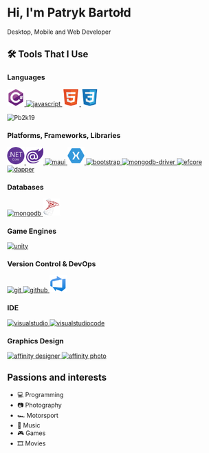 # Hi, I'm Patryk Bartołd
<p align="left"> Desktop, Mobile and Web Developer</p>

## 🛠 Tools That I Use
### Languages
<p align="left" margin-left="15">
<a href="https://learn.microsoft.com/en-us/dotnet/csharp/" target="_blank" rel="noreferrer"> <img src="https://raw.githubusercontent.com/devicons/devicon/master/icons/csharp/csharp-original.svg" alt="csharp" width="40"/> </a> 
<a href="https://developer.mozilla.org/en-US/docs/Web/JavaScript" target="_blank" rel="noreferrer"> <img src="https://upload.wikimedia.org/wikipedia/commons/9/99/Unofficial_JavaScript_logo_2.svg" alt="javascript" width="40" heigth="40"/> </a> 
<a href="https://developer.mozilla.org/en-US/docs/Web/HTML" target="_blank" rel="noreferrer"> <img src="https://github.com/devicons/devicon/blob/master/icons/html5/html5-original.svg" alt="html5" width="40" heigth="40"/> </a> 
<a href="https://developer.mozilla.org/en-US/docs/Web/CSS" target="_blank" rel="noreferrer"> <img src="https://raw.githubusercontent.com/devicons/devicon/master/icons/css3/css3-original.svg" alt="css" width="40" heigth="40"/> </a> 
</p>

<img align="center" src="https://github-readme-stats.vercel.app/api/top-langs?username=Pb2k19&show_icons=true&locale=en&layout=compact&theme=dracula" alt="Pb2k19" />

### Platforms, Frameworks, Libraries
<p align="left">
<a href="https://dotnet.microsoft.com/" target="_blank" rel="noreferrer"> <img src="https://raw.githubusercontent.com/devicons/devicon/master/icons/dotnetcore/dotnetcore-original.svg" alt="dotnet" width="40" heigth="40"/> </a>
<a href="https://learn.microsoft.com/en-us/aspnet/core/blazor" target="_blank" rel="noreferrer"> <img src="https://raw.githubusercontent.com/devicons/devicon/master/icons/blazor/blazor-original.svg" alt="blazor" width="40" heigth="40"/> </a>
<a href="https://learn.microsoft.com/en-us/dotnet/maui/what-is-maui?view=net-maui-8.0" target="_blank" rel="noreferrer"> <img src="https://techcommunity.microsoft.com/t5/image/serverpage/image-id/420301iC98A0569F912BC06/image-size/large?v=v2&px=999" alt="maui" width="75" heigth="40"/> </a>
<a href="https://dotnet.microsoft.com/apps/xamarin" target="_blank" rel="noreferrer"> <img src="https://raw.githubusercontent.com/devicons/devicon/master/icons/xamarin/xamarin-original.svg" alt="xamarin" width="40" heigth="40"/> </a>
<a href="https://getbootstrap.com" target="_blank" rel="noreferrer"> <img src="https://upload.wikimedia.org/wikipedia/commons/b/b2/Bootstrap_logo.svg" alt="bootstrap" width="50" heigth="40"/> </a>
<a href="https://www.mongodb.com/docs/drivers/csharp/current/" target="_blank" rel="noreferrer"> <img src="https://upload.wikimedia.org/wikipedia/commons/0/00/Mongodb-svgrepo-com.svg" alt="mongodb-driver" width="40" heigth="40"/> </a>
<a href="https://learn.microsoft.com/pl-pl/ef/core/" target="_blank" rel="noreferrer"> <img src="https://learn.microsoft.com/pl-pl/ef/core/what-is-new/ef-core-8.0/ef8.png" alt="efcore" width="75" heigth="40"/> </a>
<a href="https://github.com/DapperLib/Dapper" target="_blank" rel="noreferrer"> <img src="https://repository-images.githubusercontent.com/1613345/9d4ed380-a8e8-11eb-9f21-c8c87b0f4275" alt="dapper" width="60" heigth="40"/> </a>
</p>

### Databases
<p align="left">
<a href="https://www.mongodb.com/" target="_blank" rel="noreferrer"> <img src="https://upload.wikimedia.org/wikipedia/commons/0/00/Mongodb-svgrepo-com.svg" alt="mongodb" width="40" heigth="40"/> </a> 
<a href="https://www.microsoft.com/en/sql-server/sql-server-downloads" target="_blank" rel="noreferrer"> <img src="https://github.com/devicons/devicon/blob/master/icons/microsoftsqlserver/microsoftsqlserver-original.svg" alt="mssql" width="40" heigth="40"/> </a> 
</p>

### Game Engines
<p align="left">
<a href="https://unity.com/" target="_blank" rel="noreferrer"> <img src="https://upload.wikimedia.org/wikipedia/commons/5/55/Unity3D_Logo.jpg" alt="unity" width="75" heigth="40"/> </a> 
</p>

### Version Control & DevOps
<p align="left">
<a href="https://git-scm.com/" target="_blank" rel="noreferrer"> <img src="https://git-scm.com/images/logos/downloads/Git-Icon-1788C.svg" alt="git" width="40" heigth="40"/> </a>
<a href="https://github.com/" target="_blank" rel="noreferrer"> <img src="https://github.githubassets.com/assets/GitHub-Mark-ea2971cee799.png" alt="github" width="40" heigth="40"/> </a>
<a href="https://azure.microsoft.com/pl-pl/products/devops" target="_blank" rel="noreferrer"> <img src="https://raw.githubusercontent.com/devicons/devicon/master/icons/azuredevops/azuredevops-original.svg" alt="azure" width="40" heigth="40"/> </a> 
</p>

### IDE
<p align="left">
<a href="https://visualstudio.microsoft.com" target="_blank" rel="noreferrer"> <img src="https://upload.wikimedia.org/wikipedia/commons/5/59/Visual_Studio_Icon_2019.svg" alt="visualstudio" width="40" heigth="40"/> </a>
<a href="https://code.visualstudio.com" target="_blank" rel="noreferrer"> <img src="https://upload.wikimedia.org/wikipedia/commons/9/9a/Visual_Studio_Code_1.35_icon.svg" alt="visualstudiocode" width="40" heigth="40"/> </a>
</p>

### Graphics Design
<p align="left">
<a href="https://affinity.serif.com/en-gb/designer/" target="_blank" rel="noreferrer"> <img src="https://upload.wikimedia.org/wikipedia/commons/3/3c/Affinity_Designer_2-logo.svg" alt="affinity designer" width="40" heigth="40"/> </a>
<a href="https://affinity.serif.com/en-gb/photo/" target="_blank" rel="noreferrer"> <img src="https://upload.wikimedia.org/wikipedia/commons/f/f5/Affinity_Photo_V2_icon.svg" alt="affinity photo" width="40" heigth="40"/> </a>
</p>

## Passions and interests
* 💻 Programming
* 📷 Photography
* 🏎️ Motorsport
* 🎵 Music
* 🎮 Games
* 🎞 Movies


<!--
**Pb2k19/Pb2k19** is a ✨ _special_ ✨ repository because its `README.md` (this file) appears on your GitHub profile.

Here are some ideas to get you started:

- 🔭 I’m currently working on ...
- 🌱 I’m currently learning ...
- 👯 I’m looking to collaborate on ...
- 🤔 I’m looking for help with ...
- 💬 Ask me about ...
- 📫 How to reach me: ...
- 😄 Pronouns: ...
- ⚡ Fun fact: ...
-->
